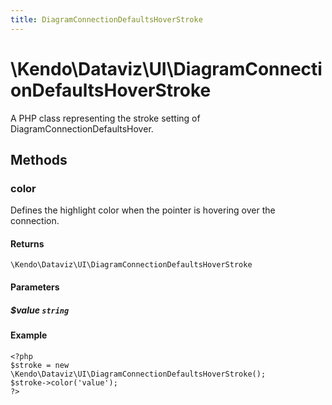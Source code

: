 ```yaml
---
title: DiagramConnectionDefaultsHoverStroke
---
```


# \Kendo\Dataviz\UI\DiagramConnectionDefaultsHoverStroke

A PHP class representing the stroke setting of DiagramConnectionDefaultsHover.


## Methods

### color
Defines the highlight color when the pointer is hovering over the connection.

#### Returns
`\Kendo\Dataviz\UI\DiagramConnectionDefaultsHoverStroke`

#### Parameters

##### $value `string`



#### Example 
    <?php
    $stroke = new \Kendo\Dataviz\UI\DiagramConnectionDefaultsHoverStroke();
    $stroke->color('value');
    ?>

